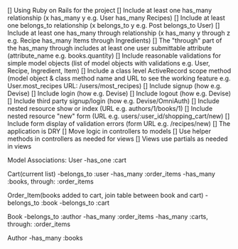 [] Using Ruby on Rails for the project
[] Include at least one has_many relationship (x has_many y e.g. User has_many Recipes)
[] Include at least one belongs_to relationship (x belongs_to y e.g. Post belongs_to User)
[] Include at least one has_many through relationship (x has_many y through z e.g. Recipe has_many Items through Ingredients)
[] The "through" part of the has_many through includes at least one user submittable attribute (attribute_name e.g. books.quantity)
[] Include reasonable validations for simple model objects (list of model objects with validations e.g. User, Recipe, Ingredient, Item)
[] Include a class level ActiveRecord scope method (model object & class method name and URL to see the working feature e.g. User.most_recipes URL: /users/most_recipes)
[] Include signup (how e.g. Devise)
[] Include login (how e.g. Devise)
[] Include logout (how e.g. Devise)
[] Include third party signup/login (how e.g. Devise/OmniAuth)
[] Include nested resource show or index (URL e.g. authors/1/books/1)
[] Include nested resource "new" form (URL e.g. users/:user_id/shopping_cart/new)
[] Include form display of validation errors (form URL e.g. /recipes/new)
[] The application is DRY
[] Move logic in controllers to models
[] Use helper methods in controllers as needed for views
[] Views use partials as needed in views

Model Associations:
User
-has_one :cart

Cart(current list)
-belongs_to :user
-has_many :order_items
-has_many :books, through: :order_items

Order_Item(books added to cart, join table between book and cart)
-belongs_to :book
-belongs_to :cart

Book
-belongs_to :author
-has_many :order_items
-has_many :carts, through: :order_items

Author
-has_many :books
